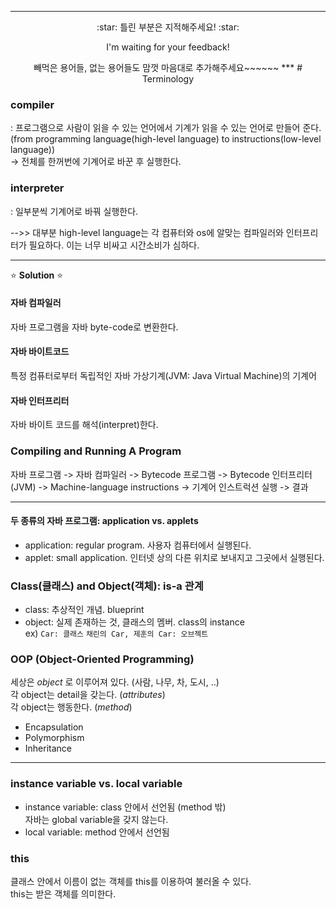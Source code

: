 ***
<p align=center> :star: 틀린 부분은 지적해주세요! :star:  
<p align=center> I'm waiting for your feedback!  
<p align=center> 빼먹은 용어들, 없는 용어들도 맘껏 마음대로 추가해주세요~~~~~~
***  
# Terminology  

### compiler  
: 프로그램으로 사람이 읽을 수 있는 언어에서 기계가 읽을 수 있는 언어로 만들어 준다. (from programming language(high-level language) to instructions(low-level language))  
-> 전체를 한꺼번에 기계어로 바꾼 후 실행한다.  

### interpreter
: 일부분씩 기계어로 바꿔 실행한다.  

-->> 대부분 high-level language는 각 컴퓨터와 os에 알맞는 컴파일러와 인터프리터가 필요하다. 이는 너무 비싸고 시간소비가 심하다.  

***
:star: __Solution__ :star:  
#### 자바 컴파일러  
자바 프로그램을 자바 byte-code로 변환한다.  

#### 자바 바이트코드  
특정 컴퓨터로부터 독립적인 자바 가상기계(JVM: Java Virtual Machine)의 기계어  

#### 자바 인터프리터  
자바 바이트 코드를 해석(interpret)한다.  

### Compiling and Running A Program  
자바 프로그램 -> 자바 컴파일러 -> Bytecode 프로그램 -> Bytecode 인터프리터 (JVM) -> Machine-language instructions -> 기계어 인스트럭션 실행 -> 결과  

***

#### 두 종류의 자바 프로그램: application vs. applets
* application: regular program. 사용자 컴퓨터에서 실행된다.    
* applet: small application. 인터넷 상의 다른 위치로 보내지고 그곳에서 실행된다.  

### Class(클래스) and Object(객체): is-a 관계  
* class: 추상적인 개념. blueprint  
* object: 실제 존재하는 것, 클래스의 멤버. class의 instance    
ex) `Car: 클래스` `채린의 Car, 제훈의 Car: 오브젝트`  

### OOP (Object-Oriented Programming)   
세상은 _object_ 로 이루어져 있다. (사람, 나무, 차, 도시, ..)  
각 object는 detail을 갖는다. (_attributes_)  
각 object는 행동한다. (_method_)  
* Encapsulation
* Polymorphism
* Inheritance

***

### instance variable vs. local variable  
* instance variable: class 안에서 선언됨 (method 밖)  
자바는 global variable을 갖지 않는다.  
* local variable: method 안에서 선언됨  

### this
클래스 안에서 이름이 없는 객체를 this를 이용하여 불러올 수 있다.  
this는 받은 객체를 의미한다.  
